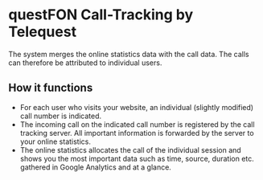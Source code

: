 # questFON Call-Tracking by Telequest

The system merges the online statistics data with the call data. 
The calls can therefore be attributed to individual users.

## How it functions
- For each user who visits your website, an individual (slightly modified) call number is indicated.
- The incoming call on the indicated call number is registered by the call tracking server.  All important information is forwarded by the server to your online statistics.
- The online statistics allocates the call of the individual session and shows you the most important data such as time, source, duration etc. gathered in Google Analytics and at a glance.